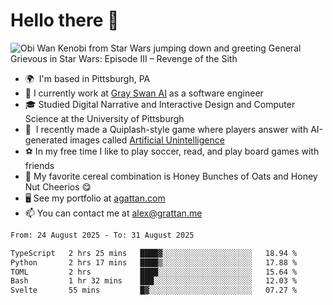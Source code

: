 <!--
**GameDog9988/GameDog9988** is a ✨ _special_ ✨ repository because its `README.md` (this file) appears on your GitHub profile.

Here are some ideas to get you started:

- 🔭 I’m currently working on ...
- 🌱 I’m currently learning ...
- 👯 I’m looking to collaborate on ...
- 🤔 I’m looking for help with ...
- 💬 Ask me about ...
- 📫 How to reach me: ...
- 😄 Pronouns: ...
- ⚡ Fun fact: ...
-->



Hello there 👋
==================================

![Obi Wan Kenobi from Star Wars jumping down and greeting General Grievous in Star Wars: Episode III – Revenge of the Sith](https://github.com/agrattan0820/agrattan0820/assets/51346343/689e56eb-29be-46a5-a079-28ea727b5f7e)


- 🌍  I'm based in Pittsburgh, PA
- 🦢  I currently work at [Gray Swan AI](https://www.grayswan.ai) as a software engineer
- 🎓  Studied Digital Narrative and Interactive Design and Computer Science at the University of Pittsburgh
- 👾  I recently made a Quiplash-style game where players answer with AI-generated images called [Artificial Unintelligence](https://github.com/agrattan0820/artificial-unintelligence)
- ⚽  In my free time I like to play soccer, read, and play board games with friends
- 🥣  My favorite cereal combination is Honey Bunches of Oats and Honey Nut Cheerios 😋
- 🖥️  See my portfolio at [agattan.com](http://agrattan.com/)
- 📫  You can contact me at [alex@grattan.me](mailto:alex@grattan.me)

<!--START_SECTION:waka-->

```txt
From: 24 August 2025 - To: 31 August 2025

TypeScript   2 hrs 25 mins   ████▓░░░░░░░░░░░░░░░░░░░░   18.94 %
Python       2 hrs 17 mins   ████▒░░░░░░░░░░░░░░░░░░░░   17.88 %
TOML         2 hrs           ████░░░░░░░░░░░░░░░░░░░░░   15.64 %
Bash         1 hr 32 mins    ███░░░░░░░░░░░░░░░░░░░░░░   12.03 %
Svelte       55 mins         █▓░░░░░░░░░░░░░░░░░░░░░░░   07.27 %
```

<!--END_SECTION:waka-->
